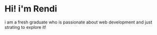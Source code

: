 # Hi! i'm Rendi

i am a fresh graduate who is passionate about web development and just strating to explore it!
